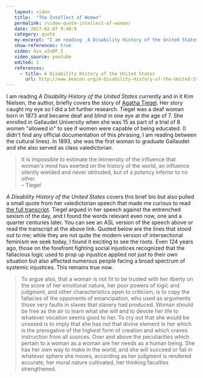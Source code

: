 ```yaml
---
   layout: video
   title:  "The Intellect of Woman"
   permalink: /video-quote-intellect-of-woman/
   date: 2017-02-07 9:48:9
   category: quote
   my-excerpt: "I am reading _A Disability History of the United States_ currently and in it Kim Nielsen, the author, briefly covers the story of Agatha Tiegel. Her story caught my eye so I did a bit further research. "
   show-references: true
   video: Gvv_aIoDP_I
   video_source: youtube
   edited: 1
   references:
     - title: A Disability History of the United States
       url: http://www.beacon.org/A-Disability-History-of-the-United-States-P836.aspx
---
```


I am reading _A Disability History of the United States_ currently and in it Kim Nielsen, the author, briefly covers the story of [Agatha Tiegel](http://www.gallaudet.edu/150/celebrate/visionary-leaders/agatha-tiegel.html). Her story caught my eye so I did a bit further research. Tiegel was a deaf woman born in 1873 and became deaf and blind in one eye at the age of 7. She enrolled in Gallaudet University when she was 15 as part of a trial of 8 women "allowed in" to see if women were capable of being educated. (I didn't find any official documentation of this phrasing, I am reading between the cultural lines). In 1893, she was the first woman to graduate Gallaudet and she also served as class valedictorian.

> It is impossible to estimate the immensity of the influence that woman's mind has exerted on the history of the world, an influence silently wielded and never obtruded, but of a potency inferior to no other. <br/>– Tiegel

_A Disability History of the United States_ covers this brief bio but also pulled a small quote from her valedictorian speech that made me curious to read [the full transcript](http://www.handspeak.com/study/index.php?id=134). Tiegel argued in her speech against the entrenched sexism of the day, and I found the words relevant even now, one and a quarter centuries later. You can see an ASL version of the speech above or read the transcript at the above link. Quoted below are the lines that stood out to me; while they are not quite the modern version of intersectional feminism we seek today, I found it exciting to see the roots. Even 124 years ago, those on the forefront fighting social injustices recognized that the fallacious logic used to prop up injustice applied not just to their own situation but also affected numerous people facing a broad spectrum of systemic injustices. This remains true now.

> To argue also, that a woman is not fit to be trusted with her liberty on the score of her emotional nature, her poor powers of logic and judgment, and other characteristics open to criticism, is to copy the fallacies of the opponents of emancipation, who used as arguments those very faults in slaves that slavery had produced. Woman should be free as the air to learn what she will and to devote her life to whatever vocation seems good to her. To cry out that she would be unsexed is to imply that she has not that divine element in her which is the prerogative of the highest form of creation and which craves instruction from all sources. Over and above the peculiarities which pertain to a woman as a woman are her needs as a human being. She has her own way to make in the world, and she will succeed or fail in whatever sphere she moves, according as her judgment is rendered accurate, her moral nature cultivated, her thinking faculties strengthened.
